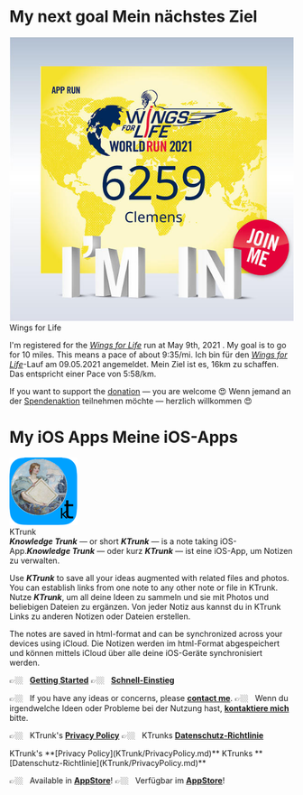 <h1>
  <span class="en">My next goal</span>
  <span class="de">Mein nächstes Ziel</span>
</h1>

<div class="logoRow">
  <div class="logoColumn logoColumnLeft">
    <img src="Wings4Life/2021.jpg" />
  </div>
  <div class="logoColumn logoColumnRight">
    <div class="vCentered">
      <div class="logoTitle">Wings for Life</div>
    </div>
  </div>
</div>


<p><span class="en">I'm registered for the <i><a href="https://www.wingsforlifeworldrun.com/en">Wings for Life</a></i> run at May 9th, 2021 . My goal is to go for 10 miles. This means a pace of about 9:35/mi.</span>
<span class="de">Ich bin für den <i><a href="https://www.wingsforlifeworldrun.com/de">Wings for Life</a></i>-Lauf am 09.05.2021 angemeldet. Mein Ziel ist es, 16km zu schaffen. Das entspricht einer Pace von 5:58/km.</span></p>

<p><span class="en">If you want to support the <a href="https://www.wingsforlifeworldrun.com/profiles/aP2J7Q">donation</a> — you are welcome &#128525;</span>
<span class="de">Wenn jemand an der <a href="https://www.wingsforlifeworldrun.com/de/profiles/aP2J7Q">Spendenaktion</a> teilnehmen möchte — herzlich willkommen &#128525;</span></p>


<h1>
  <span class="en">My iOS Apps</span>
  <span class="de">Meine iOS-Apps</span>
</h1>


<div class="logoRow">
  <div class="logoColumn logoColumnLeft">
    <img src="KTrunk/logo120.png">
  </div>
  <div class="logoColumn logoColumnRight">
    <div class="vCentered">
      <div class="logoTitle">KTrunk</div>
      <div class="logoDescription"><span class="en"><b><i>Knowledge Trunk</i></b> — or short <b><i>KTrunk</i></b> — is a note taking iOS-App.</span><span class="de"><b><i>Knowledge Trunk</i></b> — oder kurz <b><i>KTrunk</i></b> — ist eine iOS-App, um Notizen zu verwalten.</span></div>
    </div>
  </div>
</div>


<span class="en">Use ***KTrunk*** to save all your ideas augmented with related files and photos. You can establish links from one note to any other note or file in KTrunk.</span>
<span class="de">Nutze ***KTrunk***, um all deine Ideen zu sammeln und sie mit Photos und beliebigen Dateien zu ergänzen. Von jeder Notiz aus kannst du in KTrunk Links zu anderen Notizen oder Dateien erstellen.</span>

<span class="en">The notes are saved in html-format and can be synchronized across your devices using iCloud.</span>
<span class="de">Die Notizen werden im html-Format abgespeichert und können mittels iCloud über alle deine iOS-Geräte synchronisiert werden.</span>        

<span class="en">&#128073;&#127996; &nbsp; **[Getting Started](KTrunk/GettingStarted.md)**</span>
<span class="de">&#128073;&#127996; &nbsp; **[Schnell-Einstieg](KTrunk/GettingStarted.md)**</span>

<span class="en">&#128073;&#127996; &nbsp; If you have any ideas or concerns, please **[contact me](mailto:cl.schuetzdeller@icloud.com>)**.</span>
<span class="de">&#128073;&#127996; &nbsp; Wenn du irgendwelche Ideen oder Probleme bei der Nutzung hast, **[kontaktiere mich](mailto:cl.schuetzdeller@icloud.com")** bitte.</span>

<span class="en">&#128073;&#127996; &nbsp; KTrunk's **[Privacy Policy](KTrunk/PrivacyPolicy.md)**</span>
<span class="de">&#128073;&#127996; &nbsp; KTrunks **[Datenschutz-Richtlinie](KTrunk/PrivacyPolicy.md)**</span> 

<div class="hint>
<span class="en">KTrunk's **[Privacy Policy](KTrunk/PrivacyPolicy.md)**</span>
<span class="de">KTrunks **[Datenschutz-Richtlinie](KTrunk/PrivacyPolicy.md)**</span> 
</div>
                
<span class="en">&#128073;&#127996; &nbsp; Available in **<a href="https://apps.apple.com/de/app/ktrunk/id1543722029">AppStore</a>**!</span>
<span class="de">&#128073;&#127996; &nbsp; Verfügbar im **<a href="https://apps.apple.com/de/app/ktrunk/id1543722029">AppStore</a>**!</span>

